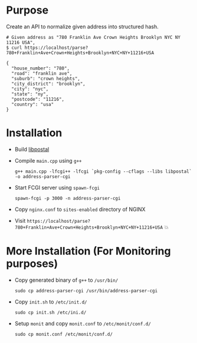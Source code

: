 # Purpose

Create an API to normalize given address into structured hash.

```
# Given address as "780 Franklin Ave Crown Heights Brooklyn NYC NY 11216 USA",
$ curl https://localhost/parse?780+Franklin+Ave+Crown+Heights+Brooklyn+NYC+NY+11216+USA

{
  "house_number": "780",
  "road": "franklin ave",
  "suburb": "crown heights",
  "city_district": "brooklyn",
  "city": "nyc",
  "state": "ny",
  "postcode": "11216",
  "country": "usa"
}
```


# Installation

- Build [libpostal](https://github.com/openvenues/libpostal#installation-maclinux)

- Compile `main.cpp` using `g++`

    ```
    g++ main.cpp -lfcgi++ -lfcgi `pkg-config --cflags --libs libpostal` -o address-parser-cgi
    ```
- Start FCGI server using `spawn-fcgi`

    ```
    spawn-fcgi -p 3000 -n address-parser-cgi
    ```
    
- Copy `nginx.conf` to `sites-enabled` directory of NGINX

- Visit `https://localhost/parse?780+Franklin+Ave+Crown+Heights+Brooklyn+NYC+NY+11216+USA` :boom:


# More Installation (For Monitoring purposes)

- Copy generated binary of `g++` to `/usr/bin/`

    ```
    sudo cp address-parser-cgi /usr/bin/address-parser-cgi
    ```

- Copy `init.sh` to `/etc/init.d/`

    ```
    sudo cp init.sh /etc/ini.d/
    ```

- Setup `monit` and copy `monit.conf` to `/etc/monit/conf.d/`

   ```
   sudo cp monit.conf /etc/monit/conf.d/
   ```

